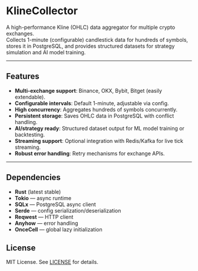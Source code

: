 # KlineCollector

A high-performance Kline (OHLC) data aggregator for multiple crypto exchanges.  
Collects 1-minute (configurable) candlestick data for hundreds of symbols, stores it in PostgreSQL, and provides structured datasets for strategy simulation and AI model training.

---

## Features

- **Multi-exchange support**: Binance, OKX, Bybit, Bitget (easily extendable).  
- **Configurable intervals**: Default 1-minute, adjustable via config.  
- **High concurrency**: Aggregates hundreds of symbols concurrently.  
- **Persistent storage**: Saves OHLC data in PostgreSQL with conflict handling.  
- **AI/strategy ready**: Structured dataset output for ML model training or backtesting.  
- **Streaming support**: Optional integration with Redis/Kafka for live tick streaming.  
- **Robust error handling**: Retry mechanisms for exchange APIs.  

---

## Dependencies

- **Rust** (latest stable)
- **Tokio** — async runtime
- **SQLx** — PostgreSQL async client
- **Serde** — config serialization/deserialization
- **Reqwest** — HTTP client
- **Anyhow** — error handling
- **OnceCell** — global lazy initialization

## License

MIT License. See [LICENSE](LICENSE) for details.